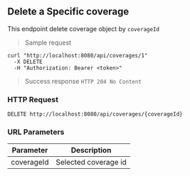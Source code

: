 ## Delete a Specific coverage
This endpoint delete coverage object by <code>coverageId</code>

> Sample request 

```shell
curl "http://localhost:8080/api/coverages/1"
  -X DELETE
  -H "Authorization: Bearer <token>"
```

> Success response <code>HTTP 204 No Content</code>

### HTTP Request

`DELETE http://localhost:8080/api/coverages/{coverageId}`

### URL Parameters

Parameter | Description
--------- | -----------
coverageId | Selected coverage id